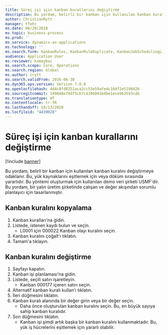 ```yaml
---
title: Süreç işi için kanban kurallarını değiştirme
description: Bu yordam, belirli bir kanban için kullanılan kanban kuralını değiştirmeye odaklanır.
author: ChristianRytt
manager: tfehr
ms.date: 08/29/2018
ms.topic: business-process
ms.prod: ''
ms.service: dynamics-ax-applications
ms.technology: ''
ms.search.form: KanbanRules, KanbanRuleDuplicate, KanbanJobSchedulingListPage, LeanRuleReassignmentWizard, KanbanReassignRuleLookup
audience: Application User
ms.reviewer: kamaybac
ms.search.scope: Core, Operations
ms.search.region: Global
ms.author: crytt
ms.search.validFrom: 2016-06-30
ms.dyn365.ops.version: Version 7.0.0
ms.openlocfilehash: 4d4c8fd8251aca2cc53e59afe4c104f2e5198426
ms.sourcegitcommit: 199848e78df5cb7c439b001bdbe1ece963593cdb
ms.translationtype: HT
ms.contentlocale: tr-TR
ms.lasthandoff: 10/13/2020
ms.locfileid: "4439028"
---
```

# <a name="change-kanban-rules-for-a-process-job"></a>Süreç işi için kanban kurallarını değiştirme

[!include [banner](../../includes/banner.md)]

Bu yordam, belirli bir kanban için kullanılan kanban kuralını değiştirmeye odaklanır. Bu, yük kaynaklarını eşitlemek için veya döküm sırasında yararlıdır. Bu yöntemi oluşturmak için kullanılan demo veri şirketi USMF'dir. Bu yordam, bir yalın üretim şirketinde çalışan ve değer akışından sorumlu planlayıcı için tasarlanmıştır.


## <a name="copy-kanban-rule"></a>Kanban kuralını kopyalama
1. Kanban kuralları'na gidin.
2. Listede, istenen kaydı bulun ve seçin.
    * L0001 için 000022 Kanban olayı kuralını seçin.  
3. Kanban kuralını çoğalt'ı tıklatın.
4. Tamam'a tıklayın.

## <a name="change-kanban-rule"></a>Kanban kuralını değiştirme
1. Sayfayı kapatın.
2. Kanban işi planlaması'na gidin.
3. Listede, seçili satırı işaretleyin.
    * Kanban 000177 içeren satırı seçin.  
4. Alternatif kanban kuralı kullan'ı tıklatın.
5. İleri düğmesini tıklatın.
6. Kanban kuralı alanında bir değer girin veya bir değer seçin.
    * Daha önce oluşturulan kanban kuralını seçin. Bu, en büyük sayıya sahip kanban kuralıdır.  
7. Son düğmesini tıklatın.
    * Kanban işi şimdi artık başka bir kanban kuralını kullanmaktadır. Bu, yük iş hücrelerini eşitlemek için yararlı olabilir.  

